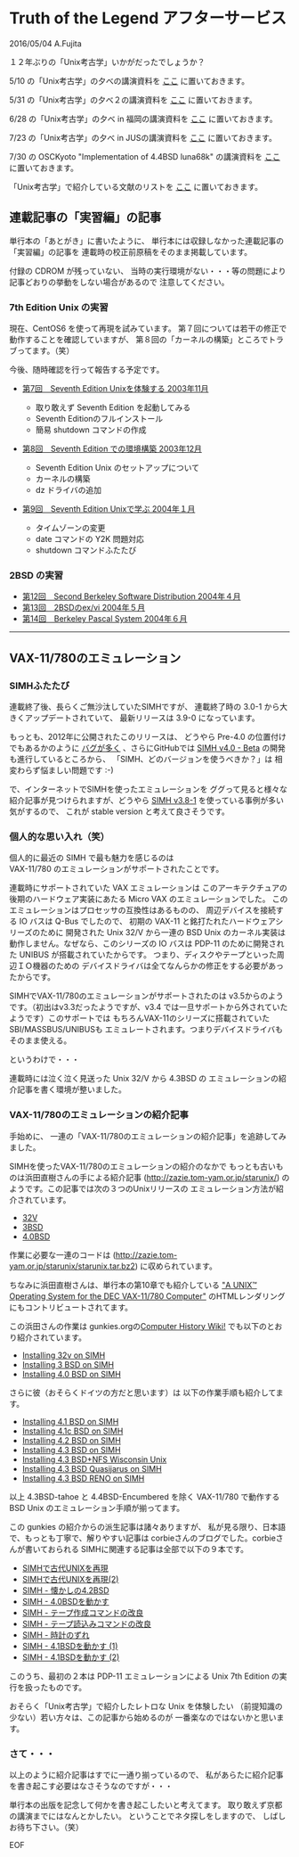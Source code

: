 # Truth of the Legend アフターサービス

2016/05/04 A.Fujita

１２年ぶりの「Unix考古学」いかがだったでしょうか？

5/10 の「Unix考古学」の夕べの講演資料を
[ここ](TruthOfTheLegend-20160510.pdf)
に置いておきます。

5/31 の「Unix考古学」の夕べ２の講演資料を
[ここ](TruthOfTheLegend-20160531.pdf)
に置いておきます。

6/28 の「Unix考古学」の夕べ in 福岡の講演資料を
[ここ](TruthOfTheLegend-20160628.pdf)
に置いておきます。

7/23 の「Unix考古学」の夕べ in JUSの講演資料を
[ここ](TruthOfTheLegend-20160723.pdf)
に置いておきます。

7/30 の OSCKyoto "Implementation of 4.4BSD luna68k" の講演資料を
[ここ](TruthOfTheLegend-20160730.pdf)
に置いておきます。

「Unix考古学」で紹介している文献のリストを
[ここ](papers.md)
に置いておきます。

## 連載記事の「実習編」の記事
単行本の「あとがき」に書いたように、
単行本には収録しなかった連載記事の「実習編」の記事を
連載時の校正前原稿をそのまま掲載しています。

付録の CDROM が残っていない、
当時の実行環境がない・・・等の問題により
記事どおりの挙動をしない場合があるので
注意してください。


### 7th Edition Unix の実習
現在、CentOS6 を使って再現を試みています。
第７回については若干の修正で動作することを確認していますが、
第８回の「カーネルの構築」ところでトラブってます。（笑）

今後、随時確認を行って報告する予定です。

* [第7回　Seventh Edition Unixを体験する 2003年11月](practice/200311-07.md)
    - 取り敢えず Seventh Edition を起動してみる
    - Seventh Editionのフルインストール
    - 簡易 shutdown コマンドの作成

* [第8回　Seventh Edition での環境構築   2003年12月](practice/200312-08.md)
    - Seventh Edition Unix のセットアップについて
    - カーネルの構築
    - dz ドライバの追加

* [第9回　Seventh Edition Unixで学ぶ    2004年１月](practice/200401-09.md)
    - タイムゾーンの変更
    - date コマンドの Y2K 問題対応
    - shutdown コマンドふたたび

### 2BSD の実習

* [第12回　Second Berkeley Software Distribution 2004年４月](practice/200404-12.md)
* [第13回　2BSDのex/vi                           2004年５月](practice/200405-13.md)
* [第14回　Berkeley Pascal System                2004年６月](practice/200406-14.md)

---

## VAX-11/780のエミュレーション

### SIMHふたたび
連載終了後、長らくご無沙汰していたSIMHですが、
連載終了時の 3.0-1 から大きくアップデートされていて、
最新リリースは 3.9-0 になっています。

もっとも、2012年に公開されたこのリリースは、
どうやら Pre-4.0 の位置付けでもあるかのように
[バグが多く](http://simh.trailing-edge.com/interim/)
、さらにGitHubでは
[SIMH v4.0 - Beta](https://github.com/simh/simh)
の開発も進行しているところから、
「SIMH、どのバージョンを使うべきか？」は
相変わらず悩ましい問題です :-)

で、インターネットでSIMHを使ったエミュレーションを
ググって見ると様々な紹介記事が見つけられますが、どうやら
[SIMH v3.8-1](http://simh.trailing-edge.com/sources/simhv38-1.zip)
を使っている事例が多い気がするので、
これが stable version と考えて良さそうです。

### 個人的な思い入れ（笑）
個人的に最近の SIMH で最も魅力を感じるのは  
VAX-11/780 のエミュレーションがサポートされたことです。

連載時にサポートされていた VAX エミュレーションは
このアーキテクチュアの後期のハードウェア実装にあたる
Micro VAX のエミュレーションでした。
このエミュレーションはプロセッサの互換性はあるものの、
周辺デバイスを接続する IO バスは Q-Bus でしたので、
初期の VAX-11 と銘打たれたハードウェアシリーズのために
開発された Unix 32/V から一連の BSD Unix のカーネル実装は
動作しません。なぜなら、このシリーズの IO バスは PDP-11
のために開発された UNIBUS が搭載されていたからです。
つまり、ディスクやテープといった周辺ＩＯ機器のための
デバイスドライバは全てなんらかの修正をする必要があったからです。

SIMHでVAX-11/780のエミュレーションがサポートされたのは
v3.5からのようです。（初出はv3.3だったようですが、v3.4
では一旦サポートから外されていたようです）このサポートでは
もちろんVAX-11のシリーズに搭載されていたSBI/MASSBUS/UNIBUSも
エミュレートされます。つまりデバイスドライバもそのまま使える。

というわけで・・・

連載時には泣く泣く見送った Unix 32/V から 4.3BSD の
エミュレーションの紹介記事を書く環境が整いました。

### VAX-11/780のエミュレーションの紹介記事
手始めに、
一連の「VAX-11/780のエミュレーションの紹介記事」を追跡してみました。

SIMHを使ったVAX-11/780のエミュレーションの紹介のなかで
もっとも古いものは浜田直樹さんの手による紹介記事
(http://zazie.tom-yam.or.jp/starunix/)
のようです。この記事では次の３つのUnixリリースの
エミュレーション方法が紹介されています。

* [32V](http://zazie.tom-yam.or.jp/starunix/32v/32v.html)
* [3BSD](http://zazie.tom-yam.or.jp/starunix/3bsd/3bsd.html)
* [4.0BSD](http://zazie.tom-yam.or.jp/starunix/4.0bsd/4.0bsd.html)

作業に必要な一連のコードは
(http://zazie.tom-yam.or.jp/starunix/starunix.tar.bz2)
に収められています。

ちなみに浜田直樹さんは、単行本の第10章でも紹介している
["A UNIX™ Operating System for the DEC VAX-11/780 Computer"](https://www.bell-labs.com/usr/dmr/www/otherports/32v.html)
のHTMLレンダリングにもコントリビュートされてます。

この浜田さんの作業は
gunkies.orgの[Computer History Wiki!](http://gunkies.org/wiki/)
でも以下のとおり紹介されています。

* [Installing 32v on SIMH](http://gunkies.org/wiki/Installing_32v_on_SIMH)
* [Installing 3 BSD on SIMH](http://gunkies.org/wiki/Installing_3_BSD_on_SIMH)
* [Installing 4.0 BSD on SIMH](http://gunkies.org/wiki/Installing_4.0_BSD_on_SIMH)

さらに彼（おそらくドイツの方だと思います）は
以下の作業手順も紹介してます。

* [Installing 4.1 BSD on SIMH](http://gunkies.org/wiki/Installing_4.1_BSD_on_SIMH)
* [Installing 4.1c BSD on SIMH](http://gunkies.org/wiki/Installing_4.1c_BSD_on_SIMH)
* [Installing 4.2 BSD on SIMH](http://gunkies.org/wiki/Installing_4.2_BSD_on_SIMH)
* [Installing 4.3 BSD on SIMH](http://gunkies.org/wiki/Installing_4.3_BSD_on_SIMH)
* [Installing 4.3 BSD+NFS Wisconsin Unix](http://gunkies.org/wiki/Installing_4.3_BSD%2BNFS_Wisconsin_Unix)
* [Installing 4.3 BSD Quasijarus on SIMH](http://gunkies.org/wiki/Installing_4.3_BSD_Quasijarus_on_SIMH)
* [Installing 4.3 BSD RENO on SIMH](http://gunkies.org/wiki/Installing_4.3_BSD_RENO_on_SIMH)

以上 4.3BSD-tahoe と 4.4BSD-Encumbered を除く
VAX-11/780 で動作する BSD Unix のエミュレーション手順が揃ってます。

この gunkies の紹介からの派生記事は諸々ありますが、
私が見る限り、日本語で、もっとも丁寧で、解りやすい記事は
corbieさんのブログでした。corbieさんが書いておられる
SIMHに関連する記事は全部で以下の９本です。

* [SIMHで古代UNIXを再現](http://blog.livedoor.jp/corbie/archives/3444528.html)
* [SIMHで古代UNIXを再現(2)](http://blog.livedoor.jp/corbie/archives/3481471.html)
* [SIMH - 懐かしの4.2BSD](http://blog.livedoor.jp/corbie/archives/3954141.html)
* [SIMH - 4.0BSDを動かす](http://blog.livedoor.jp/corbie/archives/3978442.html)
* [SIMH - テープ作成コマンドの改良](http://blog.livedoor.jp/corbie/archives/4002149.html)
* [SIMH - テープ読込みコマンドの改良](http://blog.livedoor.jp/corbie/archives/4026481.html)
* [SIMH - 時計のずれ](http://blog.livedoor.jp/corbie/archives/4035791.html)
* [SIMH - 4.1BSDを動かす (1)](http://blog.livedoor.jp/corbie/archives/4068872.html)
* [SIMH - 4.1BSDを動かす (2)](http://blog.livedoor.jp/corbie/archives/4076553.html)

このうち、最初の２本は PDP-11 エミュレーションによる
Unix 7th Edition の実行を扱ったものです。

おそらく「Unix考古学」で紹介したレトロな Unix を体験したい
（前提知識の少ない）若い方々は、この記事から始めるのが
一番楽なのではないかと思います。

### さて・・・
以上のように紹介記事はすでに一通り揃っているので、
私があらたに紹介記事を書き起こす必要はなさそうなのですが・・・

単行本の出版を記念して何かを書き起こしたいと考えてます。
取り敢えず京都の講演までにはなんとかしたい。
ということでネタ探しをしますので、
しばしお待ち下さい。（笑）

EOF
